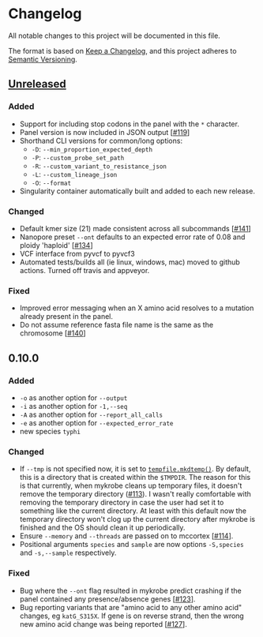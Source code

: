 # Changelog

All notable changes to this project will be documented in this file.

The format is based on [Keep a Changelog](https://keepachangelog.com/en/1.0.0/), and
this project adheres to [Semantic Versioning](https://semver.org/spec/v2.0.0.html).

## [Unreleased]

### Added
- Support for including stop codons in the panel with the `*` character.
- Panel version is now included in JSON output [[#119][119]]
- Shorthand CLI versions for common/long options:
  - `-D`: `--min_proportion_expected_depth`
  - `-P`: `--custom_probe_set_path`
  - `-R`: `--custom_variant_to_resistance_json`
  - `-L`: `--custom_lineage_json`
  - `-O`: `--format`
- Singularity container automatically built and added to each new release.

### Changed
- Default kmer size (21) made consistent across all subcommands [[#141][141]]
- Nanopore preset `--ont` defaults to an expected error rate of 0.08 and ploidy
  'haploid' [[#134][134]]
- VCF interface from pyvcf to pyvcf3
- Automated tests/builds all (ie linux, windows, mac) moved to github actions.
  Turned off travis and appveyor.


### Fixed
- Improved error messaging when an X amino acid resolves to a mutation already present
  in the panel.
- Do not assume reference fasta file name is the same as the chromosome [[#140][140]]

## 0.10.0

### Added

- `-o` as another option for `--output`
- `-i` as another option for `-1,--seq`
- `-A` as another option for `--report_all_calls`
- `-e` as another option for `--expected_error_rate`
- new species `typhi`

### Changed

- If `--tmp` is not specified now, it is set to [`tempfile.mkdtemp()`][mkdtemp]. By
  default, this is a directory that is created within the `$TMPDIR`. The reason for this
  is that currently, when mykrobe cleans up temporary files, it doesn't remove the
  temporary directory ([#113][113]). I wasn't really comfortable with removing the
  temporary directory in case the user had set it to something like the current
  directory. At least with this default now the temporary directory won't clog up the
  current directory after mykrobe is finished and the OS should clean it up
  periodically.
- Ensure `--memory` and `--threads` are passed on to mccortex [[#114][114]].
- Positional arguments `species` and `sample` are now options `-S,species` and
  `-s,--sample` respectively.

### Fixed

- Bug where the `--ont` flag resulted in mykrobe predict crashing if the panel
  contained any presence/absence genes [[#123][123]].
- Bug reporting variants that are "amino acid to any other amino acid" changes,
  eg `katG_S315X`. If gene is on reverse strand, then the wrong new amino
  acid change was being reported [[#127][127]].


[113]: https://github.com/Mykrobe-tools/mykrobe/issues/113
[114]: https://github.com/Mykrobe-tools/mykrobe/issues/114
[119]: https://github.com/Mykrobe-tools/mykrobe/issues/119
[123]: https://github.com/Mykrobe-tools/mykrobe/issues/123
[127]: https://github.com/Mykrobe-tools/mykrobe/issues/127
[134]: https://github.com/Mykrobe-tools/mykrobe/issues/134
[140]: https://github.com/Mykrobe-tools/mykrobe/issues/140
[141]: https://github.com/Mykrobe-tools/mykrobe/issues/141
[142]: https://github.com/Mykrobe-tools/mykrobe/issues/142
[Unreleased]: https://github.com/Mykrobe-tools/mykrobe/compare/v0.10.0...HEAD
[mkdtemp]: https://docs.python.org/3.6/library/tempfile.html#tempfile.mkdtemp

